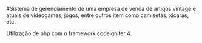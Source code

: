 #Sistema de gerenciamento de uma empresa de venda de artigos vintage e atuais de videogames, jogos, entre outros item como camisetas, xícaras, etc.

Utilização de php com o framework codeigniter 4.